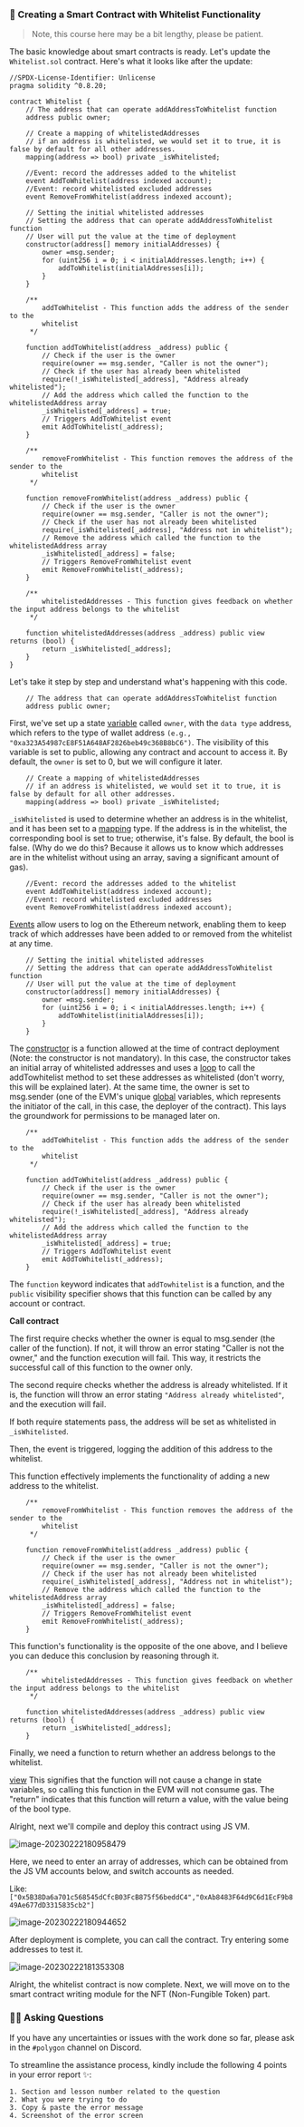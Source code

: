 ### 📃 Creating a Smart Contract with Whitelist Functionality

> Note, this course here may be a bit lengthy, please be patient.

The basic knowledge about smart contracts is ready. Let's update the `Whitelist.sol` contract. Here's what it looks like after the update:

```solidity
//SPDX-License-Identifier: Unlicense
pragma solidity ^0.8.20;

contract Whitelist {
    // The address that can operate addAddressToWhitelist function
    address public owner;

    // Create a mapping of whitelistedAddresses
    // if an address is whitelisted, we would set it to true, it is false by default for all other addresses.
    mapping(address => bool) private _isWhitelisted;

    //Event: record the addresses added to the whitelist
    event AddToWhitelist(address indexed account);
    //Event: record whitelisted excluded addresses
    event RemoveFromWhitelist(address indexed account);

    // Setting the initial whitelisted addresses
    // Setting the address that can operate addAddressToWhitelist function
    // User will put the value at the time of deployment
    constructor(address[] memory initialAddresses) {
        owner =msg.sender;
        for (uint256 i = 0; i < initialAddresses.length; i++) {
            addToWhitelist(initialAddresses[i]);
        }
    }

    /**
        addToWhitelist - This function adds the address of the sender to the
        whitelist
     */

    function addToWhitelist(address _address) public {
        // Check if the user is the owner
        require(owner == msg.sender, "Caller is not the owner");
        // Check if the user has already been whitelisted
        require(!_isWhitelisted[_address], "Address already whitelisted");
        // Add the address which called the function to the whitelistedAddress array
        _isWhitelisted[_address] = true;
        // Triggers AddToWhitelist event
        emit AddToWhitelist(_address);
    }

    /**
        removeFromWhitelist - This function removes the address of the sender to the
        whitelist
     */

    function removeFromWhitelist(address _address) public {
        // Check if the user is the owner
        require(owner == msg.sender, "Caller is not the owner");
        // Check if the user has not already been whitelisted
        require(_isWhitelisted[_address], "Address not in whitelist");
        // Remove the address which called the function to the whitelistedAddress array
        _isWhitelisted[_address] = false;
        // Triggers RemoveFromWhitelist event
        emit RemoveFromWhitelist(_address);
    }

    /**
        whitelistedAddresses - This function gives feedback on whether the input address belongs to the whitelist
     */

    function whitelistedAddresses(address _address) public view returns (bool) {
        return _isWhitelisted[_address];
    }
}
```

Let's take it step by step and understand what's happening with this code.

```solidity
    // The address that can operate addAddressToWhitelist function
    address public owner;
```

First, we've set up a state [variable](https://solidity-by-example.org/variables/) called `owner`, with the `data type` address, which refers to the type of wallet address `(e.g., "0xa323A54987cE8F51A648AF2826beb49c368B8bC6")`. The visibility of this variable is set to public, allowing any contract and account to access it. By default, the `owner` is set to 0, but we will configure it later.

```solidity
    // Create a mapping of whitelistedAddresses
    // if an address is whitelisted, we would set it to true, it is false by default for all other addresses.
    mapping(address => bool) private _isWhitelisted;
```

`_isWhitelisted` is used to determine whether an address is in the whitelist, and it has been set to a [mapping](https://solidity-by-example.org/app/iterable-mapping/) type. If the address is in the whitelist, the corresponding bool is set to true; otherwise, it's false. By default, the bool is false. (Why do we do this? Because it allows us to know which addresses are in the whitelist without using an array, saving a significant amount of gas).

```solidity
    //Event: record the addresses added to the whitelist
    event AddToWhitelist(address indexed account);
    //Event: record whitelisted excluded addresses
    event RemoveFromWhitelist(address indexed account);
```

[Events](https://solidity-by-example.org/events/) allow users to log on the Ethereum network, enabling them to keep track of which addresses have been added to or removed from the whitelist at any time.

```solidity
    // Setting the initial whitelisted addresses
    // Setting the address that can operate addAddressToWhitelist function
    // User will put the value at the time of deployment
    constructor(address[] memory initialAddresses) {
        owner =msg.sender;
        for (uint256 i = 0; i < initialAddresses.length; i++) {
            addToWhitelist(initialAddresses[i]);
        }
    }
```

The [constructor](https://solidity-by-example.org/constructor/) is a function allowed at the time of contract deployment (Note: the constructor is not mandatory). In this case, the constructor takes an initial array of whitelisted addresses and uses a [loop](https://solidity-by-example.org/loop/) to call the addTowhitelist method to set these addresses as whitelisted (don't worry, this will be explained later). At the same time, the owner is set to msg.sender (one of the EVM's unique [global](https://solidity-by-example.org/variables/) variables, which represents the initiator of the call, in this case, the deployer of the contract). This lays the groundwork for permissions to be managed later on.

```solidity
    /**
        addToWhitelist - This function adds the address of the sender to the
        whitelist
     */

    function addToWhitelist(address _address) public {
        // Check if the user is the owner
        require(owner == msg.sender, "Caller is not the owner");
        // Check if the user has already been whitelisted
        require(!_isWhitelisted[_address], "Address already whitelisted");
        // Add the address which called the function to the whitelistedAddress array
        _isWhitelisted[_address] = true;
        // Triggers AddToWhitelist event
        emit AddToWhitelist(_address);
    }
```

The `function` keyword indicates that `addTowhitelist` is a function, and the `public` visibility specifier shows that this function can be called by any account or contract.

**Call contract**

The first require checks whether the owner is equal to msg.sender (the caller of the function). If not, it will throw an error stating "Caller is not the owner," and the function execution will fail. This way, it restricts the successful call of this function to the owner only.

The second require checks whether the address is already whitelisted. If it is, the function will throw an error stating `"Address already whitelisted"`, and the execution will fail.

If both require statements pass, the address will be set as whitelisted in `_isWhitelisted`.

Then, the event is triggered, logging the addition of this address to the whitelist.

This function effectively implements the functionality of adding a new address to the whitelist.

```solidity
    /**
        removeFromWhitelist - This function removes the address of the sender to the
        whitelist
     */

    function removeFromWhitelist(address _address) public {
        // Check if the user is the owner
        require(owner == msg.sender, "Caller is not the owner");
        // Check if the user has not already been whitelisted
        require(_isWhitelisted[_address], "Address not in whitelist");
        // Remove the address which called the function to the whitelistedAddress array
        _isWhitelisted[_address] = false;
        // Triggers RemoveFromWhitelist event
        emit RemoveFromWhitelist(_address);
    }
```

This function's functionality is the opposite of the one above, and I believe you can deduce this conclusion by reasoning through it.

```solidity
    /**
        whitelistedAddresses - This function gives feedback on whether the input address belongs to the whitelist
     */

    function whitelistedAddresses(address _address) public view returns (bool) {
        return _isWhitelisted[_address];
    }

```

Finally, we need a function to return whether an address belongs to the whitelist.

[view](https://solidity-by-example.org/view-and-pure-functions/) This signifies that the function will not cause a change in state variables, so calling this function in the EVM will not consume gas. The "return" indicates that this function will return a value, with the value being of the bool type.

Alright, next we'll compile and deploy this contract using JS VM.

![image-20230222180958479](/images/Polygon-Whitelist-NFT/section-1/1_3_1.png)

Here, we need to enter an array of addresses, which can be obtained from the JS VM accounts below, and switch accounts as needed.

Like: `["0x5B38Da6a701c568545dCfcB03FcB875f56beddC4","0xAb8483F64d9C6d1EcF9b849Ae677dD3315835cb2"]`

![image-20230222180944652](/images/Polygon-Whitelist-NFT/section-1/1_3_2.png)

After deployment is complete, you can call the contract. Try entering some addresses to test it.

![image-20230222181353308](/images/Polygon-Whitelist-NFT/section-1/1_3_3.png)

Alright, the whitelist contract is now complete. Next, we will move on to the smart contract writing module for the NFT (Non-Fungible Token) part.

### 🙋‍♂️ Asking Questions

If you have any uncertainties or issues with the work done so far, please ask in the `#polygon` channel on Discord.

To streamline the assistance process, kindly include the following 4 points in your error report ✨:

```
1. Section and lesson number related to the question
2. What you were trying to do
3. Copy & paste the error message
4. Screenshot of the error screen
```
